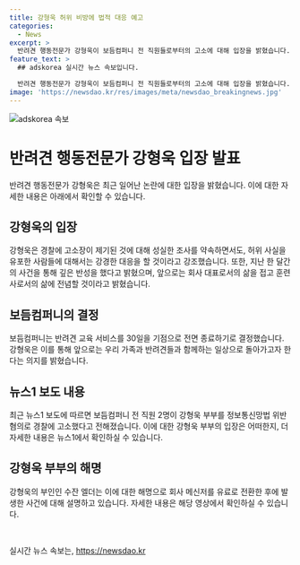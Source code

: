 ```yaml
---
title: 강형욱 허위 비방에 법적 대응 예고
categories:
  - News
excerpt: >
  반려견 행동전문가 강형욱이 보듬컴퍼니 전 직원들로부터의 고소에 대해 입장을 밝혔습니다. 강형욱은 성실한 조사를 약속하고, 허위 사실을 유포한 사람들에 대해 강경한 대응을 할 것이라고 강조했습니다. 그는 지난 한 달간의 사건을 깊이 돌아보고, 책임 있는 모습을 보여드리지 못한 점에 대해 사과했으며, 회사 대표로서의 삶을 접고 훈련사로서의 삶에 전념하겠다고 밝혔습니다. 보듬컴퍼니는 반려견 교육 서비스를 30일을 마지막으로 종료하고, 강형욱 부부는 정보통신망법 위반 혐의로 고소당한 상황입니다.
feature_text: >
  ## adskorea 실시간 뉴스 속보입니다.

  반려견 행동전문가 강형욱이 보듬컴퍼니 전 직원들로부터의 고소에 대해 입장을 밝혔습니다. 강형욱은 성실한 조사를 약속하고, 허위 사실을 유포한 사람들에 대해 강경한 대응을 할 것이라고 강조했습니다. 그는 지난 한 달간의 사건을 깊이 돌아보고, 책임 있는 모습을 보여드리지 못한 점에 대해 사과했으며, 회사 대표로서의 삶을 접고 훈련사로서의 삶에 전념하겠다고 밝혔습니다. 보듬컴퍼니는 반려견 교육 서비스를 30일을 마지막으로 종료하고, 강형욱 부부는 정보통신망법 위반 혐의로 고소당한 상황입니다.
image: 'https://newsdao.kr/res/images/meta/newsdao_breakingnews.jpg'
---
```


<p><img src="https://newsdao.kr/res/images/meta/newsdao_breakingnews.jpg" alt="adskorea 속보" /></p>

<h1 data-ke-size="size26">반려견 행동전문가 강형욱 입장 발표</h1>

<p data-ke-size="size16">반려견 행동전문가 강형욱은 최근 일어난 논란에 대한 입장을 밝혔습니다. 이에 대한 자세한 내용은 아래에서 확인할 수 있습니다.</p>

<h2 data-ke-size="size26">강형욱의 입장</h2>

<p data-ke-size="size16">강형욱은 경찰에 고소장이 제기된 것에 대해 성실한 조사를 약속하면서도, 허위 사실을 유포한 사람들에 대해서는 강경한 대응을 할 것이라고 강조했습니다. 또한, 지난 한 달간의 사건을 통해 깊은 반성을 했다고 밝혔으며, 앞으로는 회사 대표로서의 삶을 접고 훈련사로서의 삶에 전념할 것이라고 밝혔습니다.</p>

<h2 data-ke-size="size26">보듬컴퍼니의 결정</h2>

<p data-ke-size="size16">보듬컴퍼니는 반려견 교육 서비스를 30일을 기점으로 전면 종료하기로 결정했습니다. 강형욱은 이를 통해 앞으로는 우리 가족과 반려견들과 함께하는 일상으로 돌아가고자 한다는 의지를 밝혔습니다.</p>

<h2 data-ke-size="size26">뉴스1 보도 내용</h2>

<p data-ke-size="size16">최근 뉴스1 보도에 따르면 보듬컴퍼니 전 직원 2명이 강형욱 부부를 정보통신망법 위반 혐의로 경찰에 고소했다고 전해졌습니다. 이에 대한 강형욱 부부의 입장은 어떠한지, 더 자세한 내용은 뉴스1에서 확인하실 수 있습니다.</p>

<h2 data-ke-size="size26">강형욱 부부의 해명</h2>

<p data-ke-size="size16">강형욱의 부인인 수잔 엘더는 이에 대한 해명으로 회사 메신저를 유료로 전환한 후에 발생한 사건에 대해 설명하고 있습니다. 자세한 내용은 해당 영상에서 확인하실 수 있습니다.</p>

<p data-ke-size="size16">&nbsp;</p>
실시간 뉴스 속보는, <a href="https://newsdao.kr" rel="dofollow">https://newsdao.kr</a>


